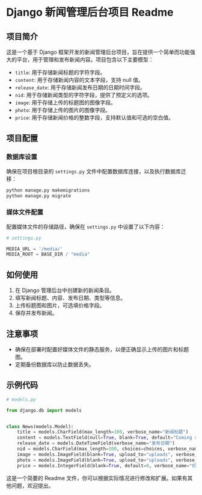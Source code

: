 # Django 新闻管理后台项目 Readme

## 项目简介
这是一个基于 Django 框架开发的新闻管理后台项目，旨在提供一个简单而功能强大的平台，用于管理和发布新闻内容。项目包含以下主要模型：

- `title`: 用于存储新闻标题的字符字段。
- `content`: 用于存储新闻内容的文本字段，支持 null 值。
- `release_date`: 用于存储新闻发布日期的日期时间字段。
- `nid`: 用于存储新闻类型的字符字段，提供了预定义的选项。
- `image`: 用于存储上传的标题图的图像字段。
- `photo`: 用于存储上传的图片的图像字段。
- `price`: 用于存储新闻价格的整数字段，支持默认值和可选的空白值。

## 项目配置

### 数据库设置
确保在项目根目录的 `settings.py` 文件中配置数据库连接，以及执行数据库迁移：

```bash
python manage.py makemigrations
python manage.py migrate
```

### 媒体文件配置
配置媒体文件的存储路径，确保在 `settings.py` 中设置了以下内容：

```python
# settings.py

MEDIA_URL = '/media/'
MEDIA_ROOT = BASE_DIR / "media"
```

## 如何使用

1. 在 Django 管理后台中创建新的新闻条目。
2. 填写新闻标题、内容、发布日期、类型等信息。
3. 上传标题图和图片，可选填价格字段。
4. 保存并发布新闻。

## 注意事项

- 确保在部署时配置好媒体文件的静态服务，以便正确显示上传的图片和标题图。
- 定期备份数据库以防止数据丢失。

## 示例代码

```python
# models.py

from django.db import models


class News(models.Model):
    title = models.CharField(max_length=100, verbose_name="新闻标题")
    content = models.TextField(null=True, blank=True, default="Coming soon...orz", verbose_name="新闻内容")
    release_date = models.DateTimeField(verbose_name="发布日期")
    nid = models.CharField(max_length=100, choices=choices, verbose_name="新闻类型")
    image = models.ImageField(blank=True, upload_to="uploads", verbose_name="上传标题图")
    photo = models.ImageField(blank=True, upload_to="uploads", verbose_name="上传图片")
    price = models.IntegerField(blank=True, default=0, verbose_name="价格")
```

这是一个简要的 Readme 文件，你可以根据实际情况进行修改和扩展。如果有其他问题，欢迎提出。
